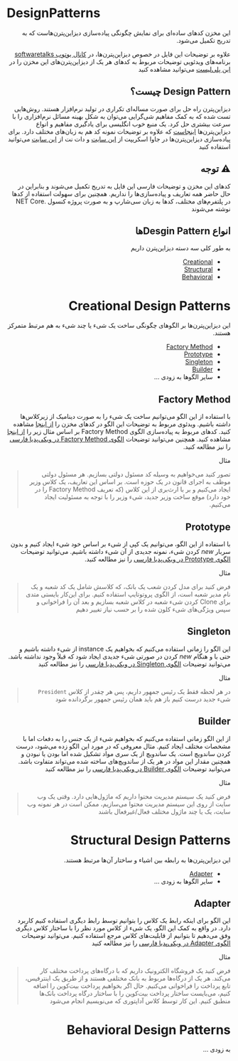 # DesignPatterns
<div dir="rtl">
این مخزن کدهای ساده‌ای برای نمایش چگونگی پیاده‌سازی دیزاین‌پترن‌هاست که به تدریج تکمیل می‌شود.
 
 علاوه بر توضیحات این فایل در خصوص دیزاین‌پترن‌ها، در
<a href="https://youtube.com/softwaretalks">کانال یوتوب softwaretalks</a>
برنامه‌های ویدئویی توضیحات مربوط به کدهای هر یک از دیزاین‌پترن‌های این مخزن را در 
<a href="https://www.youtube.com/playlist?list=PLUmxecVzugY0t8yQzJWUOkwpuVAYW1OrP">این پلی‌لیست</a> می‌توانید مشاهده کنید

## Design Pattern چیست؟
دیزاین‌پترن راه حل برای صورت مساله‌ای تکراری در تولید نرم‌افزار هستند. روش‌هایی تست شده که به کمک مفاهیم شی‌گرایی می‌توان به شکل بهینه مسائل نرم‌افزاری را با سرعت بیشتری حل کرد.
یک منبع خوب انگلیسی برای یادگیری مفاهیم و انواع دیزاین‌پترن‌ها <a href="https://sourcemaking.com/design_patterns">اینجاست</a> که علاوه بر توضیحات نمونه کد هم به زبان‌های مختلف دارد.
برای پیاده‌سازی دیزاین‌پترن‌ها در جاوا اسکریپت از <a href="http://www.dofactory.com/javascript/design-patterns">این سایت</a> و دات نت از <a href="http://www.dofactory.com/net/design-patterns">این سایت</a> می‌توانید استفاده کنید

⚠️ توجه
-----------------
کدهای این مخزن و توضیحات فارسی این فایل به تدریج تکمیل می‌شوند و بنابراین در حال حاضر همه تعاریف و پیاده‌سازی‌ها را نداریم. همچنین برای سهولت استفاده از کدها در پلتفرم‌های مختلف، کدها به زبان  سی‌شارپ و به صورت پروژه کنسول .NET Core نوشته می‌شوند


انواع
Desgin Patternها
-----------------
به طور کلی سه دسته دیزاین‌پترن داریم
* [Creational](#creational-design-patterns)
* [Structural](#structural-design-patterns)
* [Behavioral](#behavioral-design-patterns)

Creational Design Patterns
==========================
این دیزاین‌پترن‌ها بر الگوهای چگونگی ساخت یک شیء یا چند شیء به هم مرتبط متمرکز هستند.

 * [Factory Method](#factory-method)
 * [Prototype](#prototype)
 * [Singleton](#singleton)
 * [Builder](#builder)
 * سایر الگوها به زودی ...
 
Factory Method
--------------
با استفاده از این الگو می‌توانیم ساخت یک شیء را به صورت دینامیک از زیرکلاس‌ها داشته باشیم. ویدئوی مربوط به توضیحات این الگو در کدهای مخزن را
<a href="https://www.youtube.com/watch?v=WjL2hW1fW8k">از اینجا</a> 
مشاهده کنید. کدهای مربوط به پیاده‌سازی الگوی Factory Method بر اساس مثال زیر را <a href="https://github.com/Hameds/DesignPatterns/tree/master/DesignPatterns/FactoryMethod">از اینجا</a> 
مشاهده کنید. همچنین می‌توانید توضیحات <a  target="_blank"  href="https://fa.wikipedia.org/wiki/%D8%A7%D9%84%DA%AF%D9%88%DB%8C_%D9%85%D8%AA%D8%AF_%DA%A9%D8%A7%D8%B1%D8%AE%D8%A7%D9%86%D9%87_%D8%B4%DB%8C%D8%A1">الگوی Factory Method در ویکی‌پدیا فارسی</a> را نیز مطالعه کنید.

مثال
> تصور کنید می‌خواهیم به وسیله کد مسئول دولتی بسازیم. هر مسئول دولتی موظف به اجرای قانون در یک حوزه است. بر اساس این تعاریف، یک 
کلاس وزیر ایجاد می‌کنیم و بر با ارث‌بری از این کلاس (که تعریف Factory Method را در خود دارد) موقع ساخت وزیر جدید، شیء وزیر را با توجه به مسئولیت ایجاد می‌کنیم.



Prototype
---------
با استفاده از این الگو، می‌توانیم یک کپی از شیء بر اساس خود شیء ایجاد کنیم و بدون سربار *new* کردن شیء، نمونه جدیدی از آن شیء داشته باشیم. می‌توانید توضیحات <a target="_blank"  href="https://fa.wikipedia.org/wiki/%D8%A7%D9%84%DA%AF%D9%88%DB%8C_%D9%86%D9%85%D9%88%D9%86%D9%87_%D8%A7%D9%88%D9%84%DB%8C%D9%87">الگوی Prototype در ویکی‌پدیا فارسی</a> را نیز مطالعه کنید.

مثال
> فرض کنید برای مدل کردن شعب یک بانک، که کلاسش شامل یک کد شعبه و یک نام مدیر شعبه است، از الگوی پروتوتایپ استفاده کنیم. برای این‌کار بایستی متدی برای Clone کردن شیء شعبه در کلاس شعبه بسازیم و بعد آن را فراخوانی و سپس ویژگی‌های شیء کلون شده را بر حسب 
نیاز تغییر دهیم


Singleton
---------
این الگو را زمانی استفاده می‌کنیم که بخواهیم یک instance از شیء داشته باشیم و حتی با و هنگام *new* کردن در صورتی شیء جدیدی ایجاد شود که قبلاً وجود نداشته باشد. می‌توانید توضیحات <a href="https://fa.wikipedia.org/wiki/%D8%A7%D9%84%DA%AF%D9%88%DB%8C_%DB%8C%DA%AF%D8%A7%D9%86%D9%87">الگوی Singleton در ویکی‌پدیا فارسی</a> را نیز مطالعه کنید

مثال
> در هر لحظه فقط یک رئیس جمهور داریم، پس هر چقدر از کلاس `President` شیء جدید درست کنیم باز هم باید همان رئیس جمهور برگردانده شود 

Builder
-------
از این الگو زمانی استفاده می‌کنیم که بخواهیم شیء از یک جنس را به دفعات اما با مشخصات مختلف ایجاد کنیم. مثال معروفی که در مورد این الگو زده می‌شود، درست کردن ساندویچ است. یک ساندویچ از یک سری مواد تشکیل شده اما بودن یا نبودن و همچنین مقدار این مواد در هر یک از ساندویچ‌های ساخته شده می‌تواند متفاوت باشد. می‌توانید توضیحات  <a href="https://fa.wikipedia.org/wiki/%D8%A7%D9%84%DA%AF%D9%88%DB%8C_%D8%B3%D8%A7%D8%B2%D9%86%D8%AF%D9%87">الگوی Builder در ویکی‌پدیا فارسی</a> را نیز مطالعه کنید
 
 
مثال
> فرض کنید یک سیستم مدیریت محتوا داریم که ماژول‌هایی دارد. وقتی یک وب سایت از روی این سیستم مدیریت محتوا می‌سازیم، ممکن است در هر نمونه وب سایت، یک یا چند ماژول مختلف فعال/غیرفعال باشند 



Structural Design Patterns
==========================
این دیزاین‌پترن‌ها به رابطه بین اشیاء و ساختار آن‌ها مرتبط هستند.

 * [Adapter](#adapter)
 * سایر الگوها به زودی ...


Adapter
-------
این الگو برای اینکه رابط یک کلاس را بتوانیم توسط رابط دیگری استفاده کنیم کاربرد دارد. در واقع به کمک این الگو، یک شیء از کلاس مورد نظر را با ساختار کلاس دیگری وفق می‌دهیم تا بتوانیم از قابلیت‌های کلاس مرجع استفاده کنیم. می‌توانید توضیحات  <a href="https://fa.wikipedia.org/wiki/%D8%A7%D9%84%DA%AF%D9%88%DB%8C_%D8%A2%D8%AF%D8%A7%D9%BE%D8%AA%D9%88%D8%B1">الگوی Adapter در ویکی‌پدیا فارسی</a> را نیز مطالعه کنید
 

 
مثال
> فرض کنید یک فروشگاه الکترونیک داریم که با درگاه‌های پرداخت مختلف کار می‌کند. هر یک از درگاه‌ها مربوط به بانک مختلفی هستند و از طریق یک اینترفیس، تابع پرداخت را فراخوانی می‌کنیم. حال اگر بخواهیم پرداخت بیت‌کوین را اضافه کنیم، می‌بایست ساختار پرداخت بیت‌کوین را با ساختار درگاه پرداخت بانک‌ها منطبق کنیم. این کار توسط کلاس آداپتوری که می‌نویسیم انجام می‌شود 



Behavioral Design Patterns
==========================
به زودی ...
</div>
